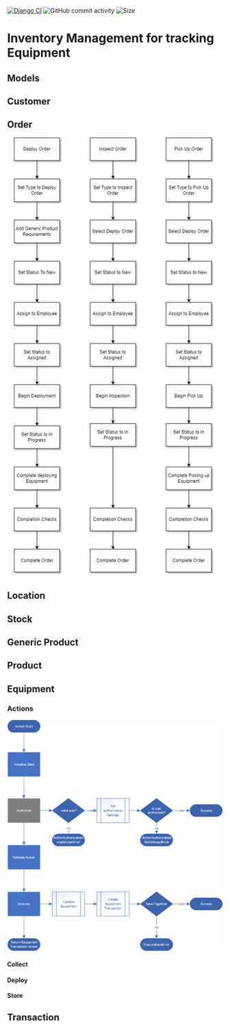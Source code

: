 [![Django CI](https://github.com/schir2/inventory_mgmt/actions/workflows/django.yml/badge.svg)](https://github.com/schir2/inventory_mgmt/actions/workflows/django.yml) ![GitHub commit activity](https://img.shields.io/github/commit-activity/w/schir2/inventory_mgmt) ![Size](https://img.shields.io/github/repo-size/schir2/inventory_mgmt)
# Inventory Management for tracking Equipment

## Models

## Customer
## Order
<p align="center">
<img alt="Order Process" src="images/Order%20Process.png"/>
</p>

## Location
## Stock
## Generic Product
## Product
## Equipment
### Actions

<p align="center">
<img alt="Equipment Actions" src="images/equipment_actions.png"/>
</p>

#### Collect
#### Deploy
#### Store
## Transaction

